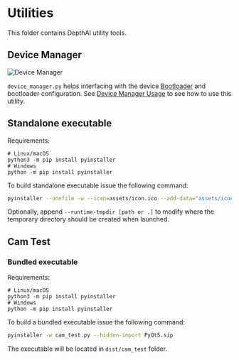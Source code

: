 # Utilities

This folder contains DepthAI utility tools.

## Device Manager

![Device Manager](https://user-images.githubusercontent.com/18037362/171629704-0f78f31a-1778-4338-8ac0-bdfb0d2d593f.png)

``device_manager.py`` helps interfacing with the device [Bootloader](https://docs.luxonis.com/projects/api/en/latest/components/bootloader) and bootloader configuration. See [Device Manager Usage](https://docs.luxonis.com/projects/api/en/latest/components/bootloader/#device-manager-usage) to see how to use this utility.

## Standalone executable

Requirements:
```
# Linux/macOS
python3 -m pip install pyinstaller
# Windows
python -m pip install pyinstaller
```

To build standalone executable issue the following command:
```sh
pyinstaller --onefile -w --icon=assets/icon.ico --add-data="assets/icon.ico;assets" --add-data="assets/icon.png;assets" device_manager.py
```

Optionally, append `--runtime-tmpdir [path or .]` to modify where the temporary directory should be created when launched.


## Cam Test
### Bundled executable
Requirements:
```
# Linux/macOS
python3 -m pip install pyinstaller
# Windows
python -m pip install pyinstaller
```

To build a bundled executable issue the following command:
```sh
pyinstaller -w cam_test.py --hidden-import PyQt5.sip
```

The executable will be located in `dist/cam_test` folder.
